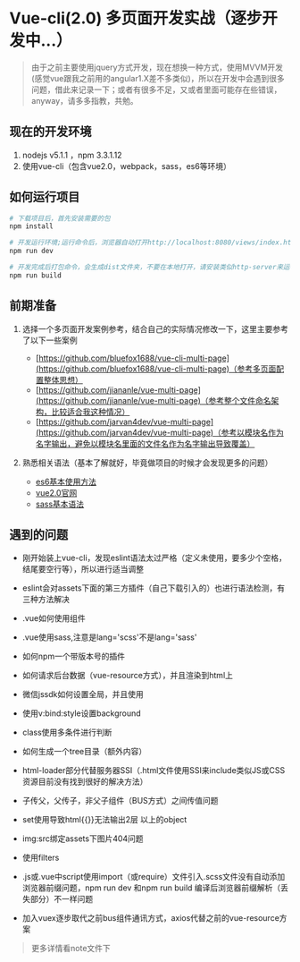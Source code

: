 # Vue-cli(2.0) 多页面开发实战（逐步开发中...）

> 由于之前主要使用jquery方式开发，现在想换一种方式，使用MVVM开发(感觉vue跟我之前用的angular1.X差不多类似)，所以在开发中会遇到很多问题，借此来记录一下；或者有很多不足，又或者里面可能存在些错误，anyway，请多多指教，共勉。

## 现在的开发环境  ##

1. nodejs v5.1.1 ，npm 3.3.1.12
2. 使用vue-cli（包含vue2.0，webpack，sass，es6等环境）

## 如何运行项目 ##

``` bash
# 下载项目后，首先安装需要的包
npm install

# 开发运行环境;运行命令后，浏览器自动打开http://localhost:8080/views/index.html
npm run dev

# 开发完成后打包命令，会生成dist文件夹，不要在本地打开，请安装类似http-server来运行
npm run build

```

## 前期准备 ##

1. 选择一个多页面开发案例参考，结合自己的实际情况修改一下，这里主要参考了以下一些案例
	- [https://github.com/bluefox1688/vue-cli-multi-page](https://github.com/bluefox1688/vue-cli-multi-page)（参考多页面配置整体思想）
	- [https://github.com/jiananle/vue-multi-page](https://github.com/jiananle/vue-multi-page)（参考整个文件命名架构，比较适合我这种情况）
	- [https://github.com/jarvan4dev/vue-multi-page](https://github.com/jarvan4dev/vue-multi-page)（参考以模块名作为名字输出，避免以模块名里面的文件名作为名字输出导致覆盖）
	
2. 熟悉相关语法（基本了解就好，毕竟做项目的时候才会发现更多的问题）
	- [es6基本使用方法](http://es6.ruanyifeng.com/)
	- [vue2.0官网](https://cn.vuejs.org/v2/guide/)
	- [sass基本语法](http://www.w3cplus.com/sassguide/)

## 遇到的问题 ##

- 刚开始装上vue-cli，发现eslint语法太过严格（定义未使用，要多少个空格，结尾要空行等），所以进行适当调整

- eslint会对assets下面的第三方插件（自己下载引入的）也进行语法检测，有三种方法解决

- .vue如何使用组件

- .vue使用sass,注意是lang='scss'不是lang='sass'

- 如何npm一个带版本号的插件

- 如何请求后台数据（vue-resource方式），并且渲染到html上

- 微信jssdk如何设置全局，并且使用

- 使用v:bind:style设置background

- class使用多条件进行判断

- 如何生成一个tree目录（额外内容）

- html-loader部分代替服务器SSI（.html文件使用SSI来include类似JS或CSS资源目前没有找到很好的解决方法）

- 子传父，父传子，非父子组件（BUS方式）之间传值问题

- set使用导致html{{}}无法输出2层 以上的object

- img:src绑定assets下图片404问题

- 使用filters

- .js或.vue中script使用import（或require）文件引入.scss文件没有自动添加浏览器前缀问题，npm run dev 和npm run build 编译后浏览器前缀解析（丢失部分）不一样问题

- 加入vuex逐步取代之前bus组件通讯方式，axios代替之前的vue-resource方案

> 更多详情看note文件下